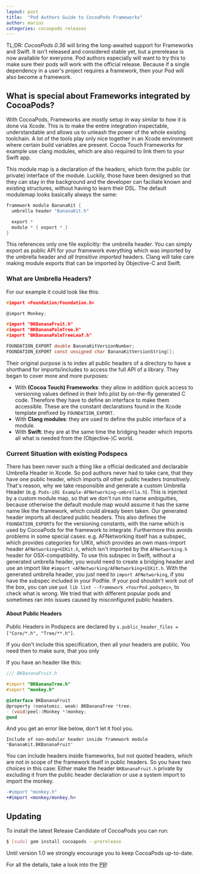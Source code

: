 ```yaml
---
layout: post
title:  "Pod Authors Guide to CocoaPods Frameworks"
author: marius
categories: cocoapods releases
---
```


TL;DR: _CocoaPods 0.36_ will bring the long-awaited support for Frameworks and Swift.
It isn't released and considered stable yet, but a prerelease is now available for everyone.
Pod authors especially will want to try this to make sure their pods will work with the official release. Because if a single dependency in a user's project requires a framework, then your Pod will also become a framework.

<!-- more -->

## What is special about Frameworks integrated by CocoaPods?

With CocoaPods, Frameworks are mostly setup in way similar to how it is done via Xcode. This is to make the entire integration inspectable, understandable and allows us to unleash the power of the whole existing toolchain. A lot of the tools play only nice together in an Xcode environment where certain build variables are present. Cocoa Touch Frameworks for example use clang modules, which are also required to link them to your Swift app.

This module map is a declaration of the headers, which form the public (or private) interface of the module. Luckily, those have been designed so that they can stay in the background and the developer can faciliate known and existing structures, without having to learn their DSL. The default modulemap looks basically always the same:

```c
framework module BananaKit {
  umbrella header "BananaKit.h"

  export *
  module * { export * }
}
```

This references only one file explicitly: the umbrella header.
You can simply export as public API for your framework everything which was imported by the umbrella header and *all transitive imported* headers.
Clang will take care making module exports that can be imported by Objective-C and Swift.

### What are Umbrella Headers?

For our example it could look like this:

```c
#import <Foundation/Foundation.h>

@import Monkey;

#import "BKBananaFruit.h"
#import "BKBananaPalmTree.h"
#import "BKBananaPalmTreeLeaf.h"

FOUNDATION_EXPORT double BananaKitVersionNumber;
FOUNDATION_EXPORT const unsigned char BananaKitVersionString[];
```

Their original purpose is to index all public headers of a directory to have a shorthand for imports/includes to access the full API of a library.
They began to cover more and more purposes:

* With **(Cocoa Touch) Frameworks**: they allow in addition quick access to versioning values defined in their Info.plist by on-the-fly generated C code. Therefore they have to define an interface to make them accessible. These are the constant declarations found in the Xcode template prefixed by `FOUNDATION_EXPORT`.
* With **Clang modules**: they are used to define the public interface of a module.
* With **Swift**: they are at the same time the bridging header which imports all what is needed from the (Objective-)C world.


### Current Situation with existing Podspecs

There has been never such a thing like a official dedicated and declarable Umbrella Header in Xcode. So pod authors never had to take care, that they have one public header, which imports *all* other public headers *transitively*. That's reason, why we take responsible and generate a custom Umbrella Header (e.g. `Pods-iOS Example-AFNetworking-umbrella.h`). This is injected by a custom module map, so that we don't run into name ambiguities, because otherwise the default module map would assume it has the same name like the framework, which could already been taken. Our generated header imports all declared public headers. This also defines the `FOUNDATION_EXPORT`s for the versioning constants, with the name which is used by CocoaPods for the framework to integrate. Furthermore this avoids problems in some special cases: e.g. AFNetworking itself has a subspec, which provides categories for UIKit, which provides an own mass-import header `AFNetworking+UIKit.h`, which isn't imported by the `AFNetworking.h` header for OSX-compatibility. To use this subspec in Swift, without a generated umbrella header, you would need to create a bridging header and use an import like `#import <AFNetworking/AFNetworking+UIKit.h`. With the generated umbrella header, you just need to `import AFNetworking`, if you have the subspec included in your Podfile. If your pod shouldn't work out of the box, you can use `pod lib lint --framework <YourPod.podspec>`, to check what is wrong. We tried that with different popular pods and sometimes ran into issues caused by misconfigured public headers.

#### About Public Headers

Public Headers in Podspecs are declared by `s.public_header_files = ["Core/*.h", "Tree/**.h"]`.

If you don't include this specification, then all your headers are public.
You need then to make sure, that you only

If you have an header like this:

```objectivec
/// BKBananaFruit.h

#import "BKBananaTree.h"
#import "monkey.h"

@interface BKBananaFruit
@property (nonatomic, weak) BKBananaTree *tree;
- (void)peel:(Monkey *)monkey;
@end
```

And you get an error like below, don't let it fool you.

```
Include of non-modular header inside framework module 'BananaKit.BKBananaFruit'
```

You can include headers inside frameworks, but not quoted headers, which are not in scope of the framework itself in public headers. So you have two choices in this case: Either make the header `BKBananaFruit.h` private by excluding it from the public header declaration or use a system import to import the monkey.

```diff
-#import "monkey.h"
+#import <monkey/monkey.h>
```


## Updating

To install the latest Release Candidate of CocoaPods you can run:

```bash
$ [sudo] gem install cocoapods --prerelease
```

Until version 1.0 we strongly encourage you to keep CocoaPods up-to-date.

For all the details, take a look into the
[PR](https://github.com/CocoaPods/CocoaPods/pull/2835)!
